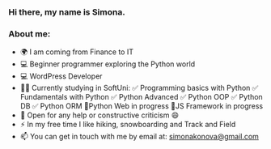 ### Hi there, my name is Simona. 
   ### About me:
-  🌍 I am coming from Finance to IT
-  💻 Beginner programmer exploring the Python world
-  💻 WordPress Developer
-  👨‍🎓 Currently studying in SoftUni:
   ✅ Programming basics with Python
   ✅ Fundamentals with Python
   ✅ Python Advanced
   ✅ Python OOP
   ✅ Python DB
   ✅ Python ORM
   🚧Python Web in progress
   🚧JS Framework in progress
-  🌱 Open for any help or constructive criticism 😄
-  ⚡ In my free time I like hiking, snowboarding and Track and Field
-  📫 You can get in touch with me by email at: simonakonova@gmail.com

